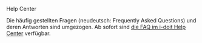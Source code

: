 Help Center

Die häufig gestellten Fragen (neudeutsch: Frequently Asked Questions) und deren Antworten sind umgezogen. Ab sofort sind [die FAQ im i-doit Help Center](https://help.i-doit.com/hc/de/categories/115000434905) verfügbar.
